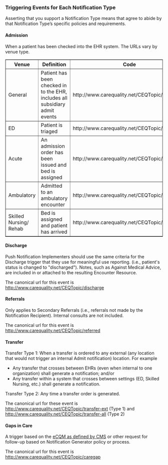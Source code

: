 <!-- Notification_Triggers.md {% comment %}
*****************************************************************************************
*                            WARNING: DO NOT EDIT THIS FILE                             *
*                                                                                       *
* This file is generated by SUSHI. Any edits you make to this file will be overwritten. *
*                                                                                       *
* To change the contents of this file, edit the original source file at:                *
* ig-data\input\pagecontent\6_Notification_Triggers.md                                  *
*****************************************************************************************
{% endcomment %} -->
### Triggering Events for Each Notification Type

Asserting that you support a Notification Type means that agree to abide by that Notification Type’s specific policies and requirements.

#### Admission
When a patient has been checked into the EHR system.  The URLs vary by venue type.

<table border="1">
<thead>
<tr>
<th>Venue</th>
<th>Definition</th>
<th>Code</th>
</tr>
</thead>
<tbody>
<tr>
<td>General</td>
<td>Patient has been checked in to the EHR, includes all subsidiary admit events</td>
<td>http://www.carequality.net/CEQTopic/admit</td>
</tr>
<tr>
<td>ED</td>
<td>Patient is triaged</td>
<td>http://www.carequality.net/CEQTopic/edadmit</td>
</tr>
<tr>
<td>Acute</td>
<td>An admission order has been issued and bed is assigned</td>
<td>http://www.carequality.net/CEQTopic/acadmit</td>
</tr>
<tr>
<td>Ambulatory</td>
<td>Admitted to an ambulatory encounter</td>
<td>http://www.carequality.net/CEQTopic/ambadmit</td>
</tr>
<tr>
<td>Skilled Nursing/<br> Rehab</td>
<td>Bed is assigned and patient has arrived</td>
<td>http://www.carequality.net/CEQTopic/snradmit</td>
</tr>
</tbody>
</table>

#### Discharge
Push Notification Implementers should use the same criteria for the Discharge trigger that they use for meaningful use reporting.  (i.e., patient's status is changed to "discharged"). Notes, such as Against Medical Advice, are included in or attached to the resulting Encounter Resource.

The canonical url for this event is http://www.carequality.net/CEQTopic/discharge

#### Referrals
Only applies to Secondary Referrals (i.e., referrals not made by the Notification Recipient).  Internal consults are not included.

The canonical url for this event is http://www.carequality.net/CEQTopic/referred

#### Transfer
Transfer Type 1: When a transfer is ordered to any external (any location that would not trigger an internal Admit notification) location. For example
* Any transfer that crosses between EHRs (even when internal to one organization) shall generate a notification; and/or
* Any transfer within a system that crosses between settings (ED, Skilled Nursing, etc.) shall generate a notification.

Transfer Type 2: Any time a transfer order is generated.

The canonical url for these event is http://www.carequality.net/CEQTopic/transfer-ext (Type 1) and  http://www.carequality.net/CEQTopic/transfer-all (Type 2)

#### Gaps in Care
A trigger based on the [eCQM as defined by CMS](https://www.cms.gov/Regulations-and-Guidance/Legislation/EHRIncentivePrograms/ClinicalQualityMeasures "Electronic Clinical Quality Measures Basics") or other request for follow-up based on Notification Generator policy or process.

The canonical url for this event is http://www.carequality.net/CEQTopic/caregap
